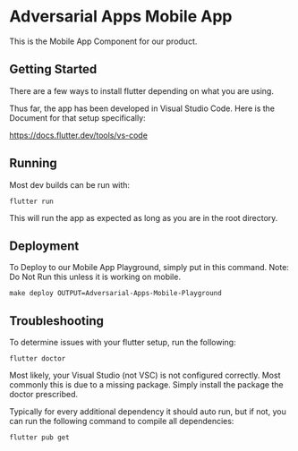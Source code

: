 # Adversarial Apps Mobile App

This is the Mobile App Component for our product.

## Getting Started

There are a few ways to install flutter depending on what you are using.

Thus far, the app has been developed in Visual Studio Code. Here is the Document for that setup specifically:

https://docs.flutter.dev/tools/vs-code

## Running

Most dev builds can be run with:
```
flutter run
```
This will run the app as expected as long as you are in the root directory.

## Deployment

To Deploy to our Mobile App Playground, simply put in this command.
Note: Do Not Run this unless it is working on mobile.
```
make deploy OUTPUT=Adversarial-Apps-Mobile-Playground
```

## Troubleshooting

To determine issues with your flutter setup, run the following:
```
flutter doctor
```
Most likely, your Visual Studio (not VSC) is not configured correctly. Most commonly this is due to a missing package. Simply install the package the doctor prescribed.

Typically for every additional dependency it should auto run, but if not, you can run the following command to compile all dependencies:
```
flutter pub get
```
